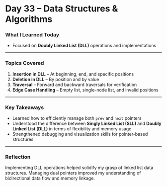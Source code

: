 # Day 33 – Data Structures & Algorithms  

###  What I Learned Today  
- Focused on **Doubly Linked List (DLL)** operations and implementations  

---

### Topics Covered  
1. **Insertion in DLL** – At beginning, end, and specific positions  
2. **Deletion in DLL** – By position and by value  
3. **Traversal** – Forward and backward traversals for verification  
4. **Edge Case Handling** – Empty list, single-node list, and invalid positions  

---

### Key Takeaways  
- Learned how to efficiently manage both `prev` and `next` pointers  
- Understood the difference between **Singly Linked List (SLL)** and **Doubly Linked List (DLL)** in terms of flexibility and memory usage  
- Strengthened debugging and visualization skills for pointer-based structures  

---

### Reflection  
Implementing DLL operations helped solidify my grasp of linked list data structures. Managing dual pointers improved my understanding of bidirectional data flow and memory linkage.




